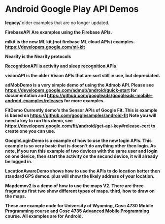 # Android Google Play API Demos

<b>legacy/</b> older examples that are no longer updated.

<b>FirebaseAPI</a> Are examples using the Firebase APIs.

<B>mlkit</b>  is the new ML kit (not firebase ML cloud APIs) examples.   https://developers.google.com/ml-kit 

<b>NearBy</b> is the NearBy protocols

<b>RecognitionAPI</b> is activity and sleep recognition APIs

<B>visionAPI</b> is the older Vision APIs that are sort still in use, but depreciated.

<b>adMobDemo</b> is a very simple demo of using the Admob API.  Please see https://developers.google.com/admob/android/quick-start for documentation and https://github.com/googleads/googleads-mobile-android-examples/releases for more examples.


<b>FitDemo</b> Currently demo's the Sensor APIs of Google Fit. This is example is based on https://github.com/googlesamples/android-fit  Note you will need a key to run this demo, see https://developers.google.com/fit/android/get-api-key#release-cert to create one you can use. 

<b>GoogleLoginDemo</b> is a example of how to use the new login APIs.  This example is so very basic that is doesn't do anything other then login.  As note, if you run this example of two devices with the same user and login on one device, then start the activity on the second device, it will already be logged in.

<b>LocationAwareDemo</b> shows how to use the APIs to do location better then standard GPS demos.  plus will show the likely address of your location.

<b>Mapdemov2</b>  is a demo of how to use the maps V2.  There are three fragments first two show different types of maps.  third, how to draw on the maps.

These are example code for University of Wyoming, Cosc 4730 Mobile Programming course and Cosc 4735 Advanced Mobile Programming course.
All examples are for Android.

